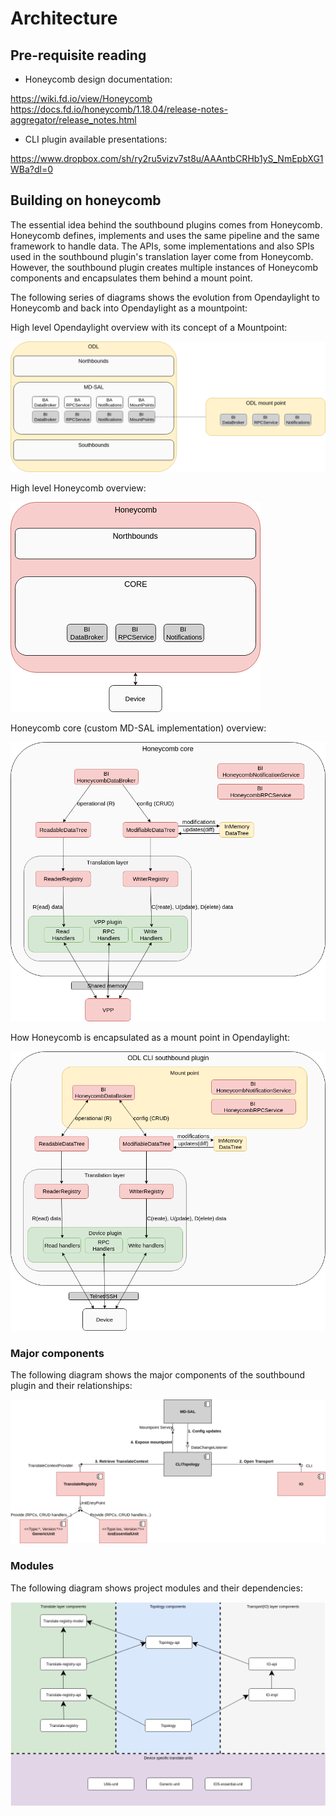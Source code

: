 Architecture
============

Pre-requisite reading
---------------------

-   Honeycomb design documentation:

<https://wiki.fd.io/view/Honeycomb>
<https://docs.fd.io/honeycomb/1.18.04/release-notes-aggregator/release_notes.html>

-   CLI plugin available presentations:

<https://www.dropbox.com/sh/ry2ru5vizv7st8u/AAAntbCRHb1yS_NmEpbXG1WBa?dl=0>

Building on honeycomb
---------------------

The essential idea behind the southbound plugins comes from Honeycomb.
Honeycomb defines, implements and uses the same pipeline and the same
framework to handle data. The APIs, some implementations and also SPIs
used in the southbound plugin's translation layer come from Honeycomb.
However, the southbound plugin creates multiple instances of Honeycomb
components and encapsulates them behind a mount point.

The following series of diagrams shows the evolution from Opendaylight
to Honeycomb and back into Opendaylight as a mountpoint:

High level Opendaylight overview with its concept of a Mountpoint:

[![ODL](ODL.png)](ODL.png)

High level Honeycomb overview:

[![HC](HC1.png)](HC1.png)

Honeycomb core (custom MD-SAL implementation) overview:

[![Honeycomb's core](HCsMdsal.png)](HCsMdsal.png)

How Honeycomb is encapsulated as a mount point in Opendaylight:

[![Honeycomb's core as mountpoint](cliMountpoint.png)](cliMountpoint.png)

### Major components

The following diagram shows the major components of the southbound
plugin and their relationships:

[![CLI plugin components](cliInComponents.png)](cliInComponents.png)

### Modules

The following diagram shows project modules and their dependencies:

[![CLI plugin modules](projectComponents.png)](projectComponents.png)
